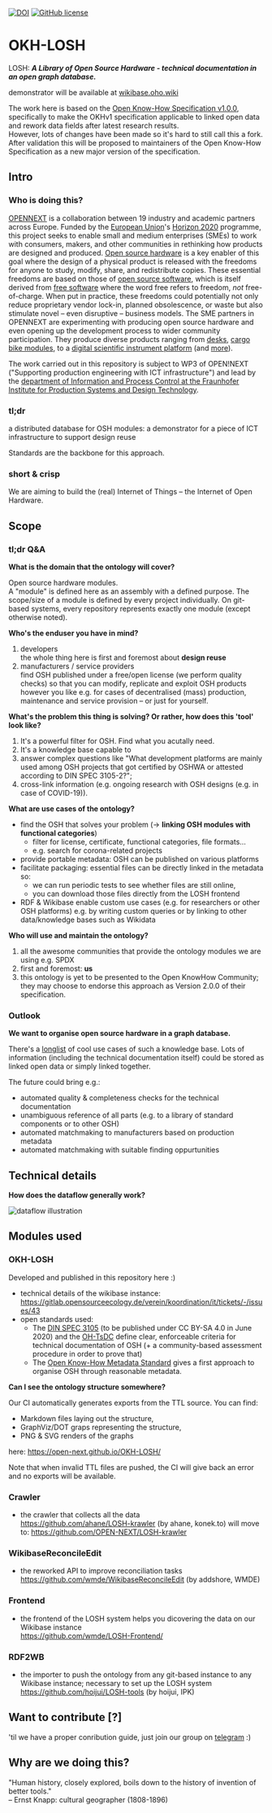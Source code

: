 [![DOI](https://zenodo.org/badge/259683880.svg)](https://zenodo.org/badge/latestdoi/259683880)
[![GitHub license](https://img.shields.io/github/license/OPEN-NEXT/OKH-LOSH.svg?style=flat)](./LICENSE)

# OKH-LOSH

LOSH: **_A Library of Open Source Hardware - technical documentation in an open graph database._**

demonstrator will be available at [wikibase.oho.wiki](https://wikibase.oho.wiki/)

The work here is based on the [Open Know-How Specification v1.0.0](https://app.standardsrepo.com/MakerNetAlliance/OpenKnowHow/src/branch/master/1#75fb9df0-a7b3-427f-993a-b23fe1c81a58), specifically to make the OKHv1 specification applicable to linked open data and rework data fields after latest research results.\
However, lots of changes have been made so it's hard to still call this a fork.\
After validation this will be proposed to maintainers of the Open Know-How Specification as a new major version of the specification.

## Intro

### Who is doing this?

[OPENNEXT](https://opennext.eu/) is a collaboration
between 19 industry and academic partners
across Europe.
Funded by the [European Union](https://europa.eu/)'s
[Horizon 2020](https://ec.europa.eu/programmes/horizon2020/) programme,
this project seeks to enable small and medium enterprises (SMEs)
to work with consumers, makers, and other communities in rethinking
how products are designed and produced.
[Open source hardware](https://www.oshwa.org/definition/)
is a key enabler of this goal
where the design of a physical product is released with the freedoms
for anyone to study, modify, share, and redistribute copies.
These essential freedoms are based on those of [open source software](https://opensource.org/osd),
which is itself derived from [free software](https://www.gnu.org/philosophy/free-sw.en.html)
where the word free refers to freedom, *not* free-of-charge.
When put in practice,
these freedoms could potentially not only reduce proprietary vendor lock-in,
planned obsolescence, or waste but also stimulate novel –
even disruptive – business models.
The SME partners in OPENNEXT are experimenting
with producing open source hardware and even opening up the development process
to wider community participation.
They produce diverse products ranging from [desks](https://stykka.com/),
[cargo bike modules](http://www.xyzcargo.com/),
to a [digital scientific instrument platform](https://pslab.io/)
(and [more](https://opennext.eu/project-team/#sme)).

The work carried out in this repository is subject to WP3 of OPEN!NEXT
("Supporting production engineering with ICT infrastructure")
and lead by the [department of Information and Process Control
at the Fraunhofer Institute for Production Systems and Design Technology](https://www.ipk.fraunhofer.de/en/about-us/organization/virtual-product-creation.html).

### tl;dr

a distributed database for OSH modules:
a demonstrator for a piece of ICT infrastructure to support design reuse

Standards are the backbone for this approach.

### short & crisp

We are aiming to build the (real) Internet of Things – the Internet of Open Hardware.

## Scope

### tl;dr Q&A

**What is the domain that the ontology will cover?**

Open source hardware modules.\
A "module" is defined here as an assembly with a defined purpose. The scope/size of a module is defined by every project individually. On git-based systems, every repository represents exactly one module (except otherwise noted).

**Who's the enduser you have in mind?**

1. developers\
  the whole thing here is first and foremost about **design reuse**
2. manufacturers / service providers\
  find OSH published under a free/open license (we perform quality checks) so that you can modify, replicate and exploit OSH products however you like e.g. for cases of decentralised (mass) production, maintenance and service provision – or just for yourself.

**What's the problem this thing is solving? Or rather, how does this 'tool' look like?**

1. It's a powerful filter for OSH. Find what you acutally need.
2. It's a knowledge base capable to
  1. answer complex questions like
    "What development platforms are mainly used among OSH projects that got certified by OSHWA or attested according to DIN SPEC 3105-2?";
  2. cross-link information
    (e.g. ongoing research with OSH designs (e.g. in case of COVID-19)).

**What are use cases of the ontology?**

- find the OSH that solves your problem
  (→ **linking OSH modules with functional categories**)
  - filter for license, certificate, functional categories,
    file formats…
  - e.g. search for corona-related projects
- provide portable metadata: OSH can be published on various platforms
- facilitate packaging: essential files can be directly linked in the metadata so:
  - we can run periodic tests to see whether files are still online,
  - you can download those files directly from the LOSH frontend
- RDF & Wikibase enable custom use cases (e.g. for researchers or other OSH platforms) e.g. by writing custom queries or by linking to other data/knowledge bases such as Wikidata

**Who will use and maintain the ontology?**

1. all the awesome communities that provide the ontology modules we are using e.g. SPDX
2. first and foremost: **us**
3. this ontology is yet to be presented to the Open KnowHow Community; they may choose to endorse this approach as Version 2.0.0 of their specification.

### Outlook

**We want to organise open source hardware in a graph database.**

There's a [longlist](Wikibase_Qs.md) of cool use cases of such a knowledge base.
Lots of information (including the technical documentation itself) could be stored as linked open data or simply linked together.

The future could bring e.g.:

- automated quality & completeness checks for the technical documentation
- unambiguous reference of all parts (e.g. to a library of standard components or to other OSH)
- automated matchmaking to manufacturers based on production metadata
- automated matchmaking with suitable finding oppurtunities

## Technical details

**How does the dataflow generally work?**

![dataflow illustration](illustrations/dataflow-principle.svg)

## Modules used

### OKH-LOSH

Developed and published in this repository here :)

- technical details of the wikibase instance: <https://gitlab.opensourceecology.de/verein/koordination/it/tickets/-/issues/43>
- open standards used:
  - The [DIN SPEC 3105](https://gitlab.com/OSEGermany/OHS)
    (to be published under CC BY-SA 4.0 in June 2020)
    and the [OH-TsDC](https://gitlab.com/OSEGermany/oh-tsdc) define clear,
    enforceable criteria for technical documentation of OSH
    (+ a community-based assessment procedure in order to prove that)
  - The [Open Know-How Metadata Standard](https://app.standardsrepo.com/MakerNetAlliance/OpenKnowHow/src/branch/master/1)
    gives a first approach to organise OSH through reasonable metadata.

**Can I see the ontology structure somewhere?**

Our CI automatically generates exports from the TTL source. You can find:

- Markdown files laying out the structure,
- GraphViz/DOT graps representing the structure,
- PNG & SVG renders of the graphs

here: <https://open-next.github.io/OKH-LOSH/>

Note that when invalid TTL files are pushed, the CI will give back an error and no exports will be available.

### Crawler

- the crawler that collects all the data\
  <https://github.com/ahane/LOSH-krawler> (by ahane, konek.to)
  will move to: <https://github.com/OPEN-NEXT/LOSH-krawler>

### WikibaseReconcileEdit

- the reworked API to improve reconciliation tasks\
  <https://github.com/wmde/WikibaseReconcileEdit> (by addshore, WMDE)

### Frontend

- the frontend of the LOSH system helps you dicovering the data on our Wikibase instance\
  <https://github.com/wmde/LOSH-Frontend/>

### RDF2WB

- the importer to push the ontology from any git-based instance to any Wikibase instance; necessary to set up the LOSH system\
  <https://github.com/hoijui/LOSH-tools> (by hoijui, IPK)

## Want to contribute \[?\]

'til we have a proper conribution guide,
just join our group on [telegram](https://t.me/joinchat/FiYCVhD-NPfpMr5PnZaiNQ) :)

## Why are we doing this?

"Human history, closely explored,
boils down to the history of invention of better tools."\
– Ernst Knapp: cultural geographer (1808-1896)
